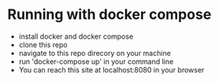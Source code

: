 # Running with docker compose
- install docker and docker compose
- clone this repo
- navigate to this repo direcory on your machine
- run 'docker-compose up' in your command line
- You can reach this site at localhost:8080 in your browser
